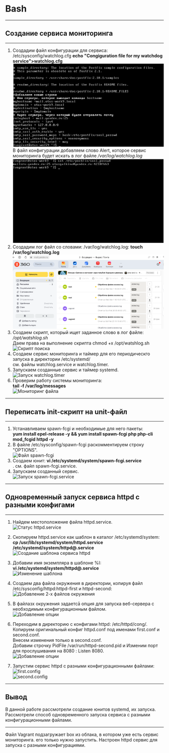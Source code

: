 # **Bash**
___________________________________________
## **Создание сервиса мониторинга**
___________________________________________
1. Создадим файл конфигурации для сервиса: /etc/sysconfig/watchlog.cfg
**echo "Congiguration file for my watchdog service">watchlog.cfg** <br>
![Директория /etc/sysconfig](картинки/1.png)
<br>В файл конфигурации добавляем слово Alert, которое сервис мониторинга будет искать в лог файле */var/log/watchlog.log*<br>
![Содержимое файла watchlog.cfg](картинки/2.png)
2. Создадим лог файл со словами: /var/log/watchlog.log:
            **touch /var/log/watchlog.log**<br>
![Содержимое файла watchlog.log](картинки/3.png)<br>
3. Создаем скрипт, который ищет заданное слово в лог файле: */opt/watshlog.sh*<br>
Даем права на выполнение скрипта chmod +x /opt/watshlog.sh<br>
![Скрипт поиска](картинки/4.png)<br>
4. Создаем сервис мониторинга и таймер для его периодическго запуска в директории /etc/systemd/<br>
см. файлы watchlog.service и watchlog.timer.<br>
5. Запускаем созданные сервис и таймер systemd. <br>
![Запуск watchlog.timer](картинки/5.png)<br>
6. Проверим работу системы мониторинга:<br>
**tail -f /var/log/messages**<br>
![Мониторинг файла](картинки/6.png)<br>
_____________________________________________________________________
## **Переписать init-скрипт на unit-файл**
_____________________________________________________________________
1. Устанавливаем spawn-fcgi и необходимые для него пакеты:<br>
**yum install epel-release -y && yum install spawn-fcgi php php-cli mod_fcgid httpd -y**
2. В файле /etc/sysconfig/spawn-fcgi раскомментируем строку "OPTIONS".<br>
![Файл spawn-fcgi](картинки/7.png)<br>
3. Создаем юнит: **vi /etc/systemd/system/spawn-fcgi.service**<br>.
см. файл spawn-fcgi.service. <br>
4. Запускаем созданный сервис. <br>
![Запуск spawn-fcgi.service](картинки/8.png)<br>
______________________________________________
## **Одновременный запуск сервиса httpd с разными конфигами**
______________________________________________
1. Найдем местоположение файла httpd.service.<br>
![Статус httpd.service](картинки/10.png)<br>

2. Скопируем httpd.service как шаблон в каталог /etc/systemd/system:<br>
**cp /usr/lib/systemd/system/httpd.service /etc/systemd/system/httpd@.service**<br>
![Создание шаблона сервиса httpd](картинки/12.png)

3.  Добавим имя экземпляра  в шаблоне %I:<br>
 **vi /etc/systemd/system/httpd\@.service**<br>
 ![Изменение шаблона](картинки/13.png)

4.  Создаем два файла окружения в директории, копируя файл /etc/sysconfig/httpd:httpd-first и httpd-second:<br>
![Добавление 2-х файлов окружения](картинки/14.png)

5. В файлазх окружения задаетсā опция для запуска веб-сервера с необходимым конфигурационным файлом.<br> 
![Добавление опции](картинки/15.png)<br>

6. Переходим в директорию с конфигами httpd: /etc/httpd/cong/.<br>
Копируем оригинальный конфиг httpd.conf под именами  first.conf и second.conf. <br>
Внесем изменения только в second.conf. <br>
Добавим строчку PidFile /var/run/httpd-second.pid и Изменим порт для прослушивания на 8080 : Listen 8080. <br>
![Добавление опции](картинки/16.png)<br>
7. Запустим сервис httpd с разными конфигурационными файлами:<br>
![first.config](картинки/17.png)<br>
![second.config](картинки/18.png)<br>
____________________________________________
## **Вывод**
В данной работе рассмотрели создание юнитов systemd, их запуска. Рассмотрели способ одновременного запуска сервиса с разными конфигурационными файлами.
_____________________________________________
Файл Vagrant подзагружает box из облака, в котором уже есть сервис мониторинга. его только нужно запустить.
Настроен httpd сервис для запуска с разными конфигурациями.

